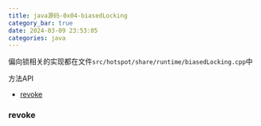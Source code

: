```yaml
---
title: java源码-0x04-biasedLocking
category_bar: true
date: 2024-03-09 23:53:05
categories: java
---
```


偏向锁相关的实现都在文件`src/hotspot/share/runtime/biasedLocking.cpp`中

方法API

- [revoke](#1)

### <a id="1">revoke</a>